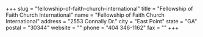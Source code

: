 +++
slug = "fellowship-of-faith-church-international"
title = "Fellowship of Faith Church International"
name = "Fellowship of Faith Church International"
address = "2553 Connally Dr."
city = "East Point"
state = "GA"
postal = "30344"
website = ""
phone = "404 346-1162"
fax = ""
+++
